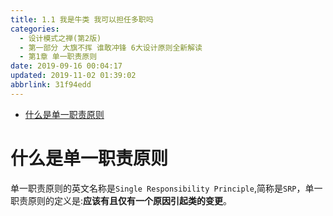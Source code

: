 ```yaml
---
title: 1.1 我是牛类 我可以担任多职吗
categories: 
  - 设计模式之禅(第2版)
  - 第一部分 大旗不挥 谁敢冲锋 6大设计原则全新解读
  - 第1章 单一职责原则
date: 2019-09-16 00:04:17
updated: 2019-11-02 01:39:02
abbrlink: 31f94edd
---
```

- [什么是单一职责原则](/ReadingNotes/31f94edd/#什么是单一职责原则)

<!--more-->
<script src="https://cdn.bootcss.com/jquery/3.4.0/jquery.slim.min.js"></script>
<script>$(document).ready(function () {$(".post-body > ul:nth-child(1)").hide();});</script>

<!--end-->
<!--SSTStart-->
# 什么是单一职责原则 #
单一职责原则的英文名称是`Single Responsibility Principle`,简称是`SRP`，单一职责原则的定义是:**应该有且仅有一个原因引起类的变更**。
<!--SSTStop-->



